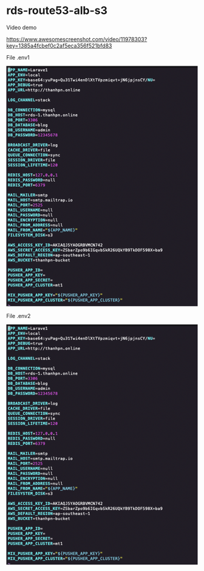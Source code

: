 # rds-route53-alb-s3

Video demo

https://www.awesomescreenshot.com/video/11978303?key=1385a4fcbef0c2af5eca356f521bfd83

File .env1

![env1](env1.png "env1")

File .env2

![env2](env2.png "env2")


